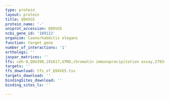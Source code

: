 ```yaml
---
type: protein
layout: protein
title: Q9XVG5
protein_name: '-'
uniprot_accession: Q9XVG5
ncbi_gene_id: '189122'
organism: Caenorhabditis elegans
function: target gene
number_of_interactions: '1'
orthologs: ''
jaspar_matrices: ''
tfs: ceh-8,Q94398,191617,GTRD,chromatin immunoprecipitation assay,27924024%5Buid%5D,No
targets: ''
tfs_download: tfs_of_Q9XVG5.tsv
targets_download: ''
bindingSites_download: ''
binding_sites_ls: ''

---
```

